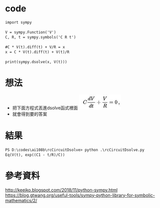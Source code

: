 # code
```
import sympy

V = sympy.Function('V')
C, R, t = sympy.symbols('C R t')

#C * V(t).diff(t) + V/R = x
x = C * V(t).diff(t) + V(t)/R

print(sympy.dsolve(x, V(t)))
```

# 想法
* 把下面方程式丟進dsolve函式裡面
![image](rccurit1.jpg)
* 就會得到要的答案

# 結果
```
PS D:\codes\ai108b\rcCircuitDsolve> python .\rcCircuitDsolve.py
Eq(V(t), exp((C1 - t/R)/C))
```

# 參考資料
http://keejko.blogspot.com/2018/11/python-sympy.html
https://blog.gtwang.org/useful-tools/sympy-python-library-for-symbolic-mathematics/2/